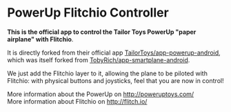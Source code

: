 PowerUp Flitchio Controller
===========================

**This is the official app to control the Tailor Toys PowerUp "paper airplane" with Flitchio**.

It is directly forked from their official app [TailorToys/app-powerup-android][powerup-repo],
which was itself forked from [TobyRich/app-smartplane-android][smartplane-repo].

We just add the Flitchio layer to it, allowing the plane to be piloted with Flitchio:
with physical buttons and joysticks, feel that you are now in control!

More information about the PowerUp on http://poweruptoys.com/  
More information about Flitchio on http://flitch.io/

[powerup-repo]: https://github.com/TailorToys/app-powerup-android
[smartplane-repo]: https://github.com/TobyRich/app-smartplane-android